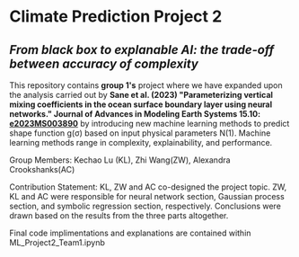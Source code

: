 # **Climate Prediction Project 2**
## *From black box to explanable AI: the trade-off between accuracy of complexity*

This repository contains **group 1's** project where we have expanded upon the analysis carried out by **Sane et al. (2023) "Parameterizing vertical mixing coefficients in the ocean surface boundary layer using neural networks." Journal of Advances in Modeling Earth Systems 15.10: [e2023MS003890](https://agupubs.onlinelibrary.wiley.com/doi/full/10.1029/2023MS003890)** by introducing new machine learning methods to predict shape function  g(σ) based on input physical parameters N(1). Machine learning methods range in complexity, explainability, and performance.  

Group Members: Kechao Lu (KL), Zhi Wang(ZW), Alexandra Crookshanks(AC)  

Contribution Statement: KL, ZW and AC co-designed the project topic. ZW, KL and AC were responsible for neural network section, Gaussian process section, and symbolic regression section, respectively. Conclusions were drawn based on the results from the three parts altogether.  

Final code implimentations and explanations are contained within ML_Project2_Team1.ipynb
